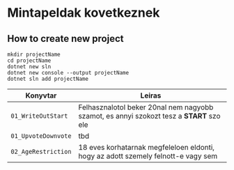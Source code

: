 # Mintapeldak kovetkeznek

## How to create new project
```
mkdir projectName
cd projectName
dotnet new sln
dotnet new console --output projectName
dotnet sln add projectName
```

| Konyvtar | Leiras|
--|--
|  `01_WriteOutStart`| Felhasznalotol beker 20nal nem nagyobb szamot, es annyi szokozt tesz a **START** szo ele
|`01_UpvoteDownvote`| tbd
|`02_AgeRestriction`|18 eves korhatarnak megfeleloen eldonti, hogy az adott szemely felnott-e vagy sem

